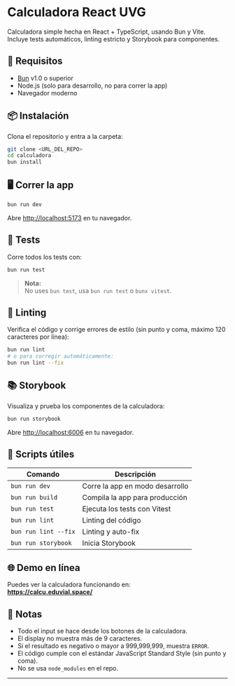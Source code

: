 # Calculadora React UVG

Calculadora simple hecha en React + TypeScript, usando Bun y Vite.  
Incluye tests automáticos, linting estricto y Storybook para componentes.

## 🚀 Requisitos

- [Bun](https://bun.sh/) v1.0 o superior
- Node.js (solo para desarrollo, no para correr la app)
- Navegador moderno

## 📦 Instalación

Clona el repositorio y entra a la carpeta:

```bash
git clone <URL_DEL_REPO>
cd calculadora
bun install
```

## 🖥️ Correr la app

```bash
bun run dev
```

Abre [http://localhost:5173](http://localhost:5173) en tu navegador.

## 🧪 Tests

Corre todos los tests con:

```bash
bun run test
```

> **Nota:**  
> No uses `bun test`, usa `bun run test` o `bunx vitest`.

## 🧹 Linting

Verifica el código y corrige errores de estilo (sin punto y coma, máximo 120 caracteres por línea):

```bash
bun run lint
# o para corregir automáticamente:
bun run lint --fix
```

## 📚 Storybook

Visualiza y prueba los componentes de la calculadora:

```bash
bun run storybook
```

Abre [http://localhost:6006](http://localhost:6006) en tu navegador.

## 📄 Scripts útiles

| Comando              | Descripción                                 |
|----------------------|---------------------------------------------|
| `bun run dev`        | Corre la app en modo desarrollo             |
| `bun run build`      | Compila la app para producción              |
| `bun run test`       | Ejecuta los tests con Vitest                |
| `bun run lint`       | Linting del código                          |
| `bun run lint --fix` | Linting y auto-fix                          |
| `bun run storybook`  | Inicia Storybook                            |

## 🌐 Demo en línea

Puedes ver la calculadora funcionando en:  
**https://calcu.eduvial.space/**

## 📝 Notas

- Todo el input se hace desde los botones de la calculadora.
- El display no muestra más de 9 caracteres.
- Si el resultado es negativo o mayor a 999,999,999, muestra `ERROR`.
- El código cumple con el estándar JavaScript Standard Style (sin punto y coma).
- No se usa `node_modules` en el repo.

---
